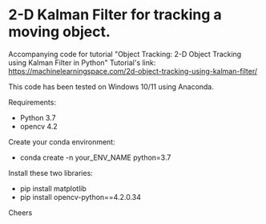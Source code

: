 # 2-D Kalman Filter for tracking a moving object.

Accompanying code for tutorial "Object Tracking: 2-D Object Tracking using Kalman Filter in Python"
Tutorial's link:
https://machinelearningspace.com/2d-object-tracking-using-kalman-filter/

This code has been tested on Windows 10/11 using Anaconda.

Requirements:
- Python 3.7 
- opencv 4.2

Create your conda environment:
- conda create -n your_ENV_NAME python=3.7

Install these two libraries:
- pip install matplotlib
- pip install opencv-python==4.2.0.34

Cheers

